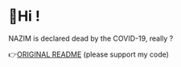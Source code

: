 # 👋Hi !

NAZIM is declared dead by the COVID-19, really ?

👉[ORIGINAL README](https://github.com/nazimboudeffa/nazimboudeffa/blob/main/README-more.md) (please support my code)
